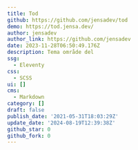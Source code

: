 ```yaml
---
title: Tod
github: https://github.com/jensadev/tod
demo: https://tod.jensa.dev/
author: jensadev
author_link: https://github.com/jensadev
date: 2023-11-28T06:50:49.176Z
description: Tema område del
ssg:
  - Eleventy
css:
  - SCSS
ui: []
cms:
  - Markdown
category: []
draft: false
publish_date: '2021-05-31T18:03:29Z'
update_date: '2024-08-19T12:39:38Z'
github_star: 0
github_fork: 0
---
```

